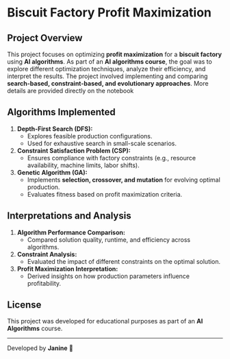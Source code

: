 # Biscuit Factory Profit Maximization

## Project Overview
This project focuses on optimizing **profit maximization** for a **biscuit factory** using **AI algorithms**. As part of an **AI algorithms course**, the goal was to explore different optimization techniques, analyze their efficiency, and interpret the results. The project involved implementing and comparing **search-based, constraint-based, and evolutionary approaches**. More details are provided directly on the notebook

## Algorithms Implemented
1. **Depth-First Search (DFS):**
   - Explores feasible production configurations.
   - Used for exhaustive search in small-scale scenarios.
2. **Constraint Satisfaction Problem (CSP):**
   - Ensures compliance with factory constraints (e.g., resource availability, machine limits, labor shifts).
3. **Genetic Algorithm (GA):**
   - Implements **selection, crossover, and mutation** for evolving optimal production.
   - Evaluates fitness based on profit maximization criteria.

## Interpretations and Analysis
1. **Algorithm Performance Comparison:**
   - Compared solution quality, runtime, and efficiency across algorithms.
2. **Constraint Analysis:**
   - Evaluated the impact of different constraints on the optimal solution.
3. **Profit Maximization Interpretation:**
   - Derived insights on how production parameters influence profitability.

## License
This project was developed for educational purposes as part of an **AI Algorithms** course.

---
Developed by **Janine** 🚀

